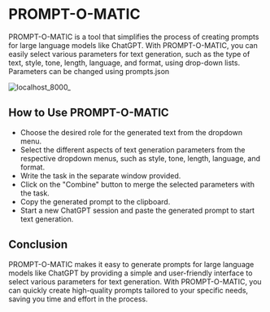 # PROMPT-O-MATIC
PROMPT-O-MATIC is a tool that simplifies the process of creating prompts for large language models like ChatGPT. With PROMPT-O-MATIC, you can easily select various parameters for text generation, such as the type of text, style, tone, length, language, and format, using drop-down lists. Parameters can be changed using prompts.json 

![localhost_8000_](https://user-images.githubusercontent.com/20294926/236667836-c20a64f2-c4a8-454b-99ec-4fd2a91f7da4.png)

## How to Use PROMPT-O-MATIC
- Choose the desired role for the generated text from the dropdown menu.
- Select the different aspects of text generation parameters from the respective dropdown menus, such as style, tone, length, language, and format.
- Write the task in the separate window provided.
- Click on the "Combine" button to merge the selected parameters with the task.
- Copy the generated prompt to the clipboard.
- Start a new ChatGPT session and paste the generated prompt to start text generation.

## Conclusion
PROMPT-O-MATIC makes it easy to generate prompts for large language models like ChatGPT by providing a simple and user-friendly interface to select various parameters for text generation. With PROMPT-O-MATIC, you can quickly create high-quality prompts tailored to your specific needs, saving you time and effort in the process.
